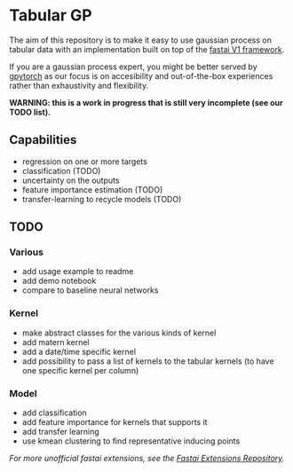 # Tabular GP

The aim of this repository is to make it easy to use gaussian process on tabular data with an implementation built on top of the [fastai V1 framework](https://docs.fast.ai/).

If you are a gaussian process expert, you might be better served by [gpytorch](https://gpytorch.ai/) as our focus is on accesibility and out-of-the-box experiences rather than exhaustivity and flexibility.

**WARNING: this is a work in progress that is still very incomplete (see our TODO list).**

## Capabilities

- regression on one or more targets
- classification (TODO)
- uncertainty on the outputs
- feature importance estimation (TODO)
- transfer-learning to recycle models (TODO)

## TODO

### Various

- add usage example to readme
- add demo notebook
- compare to baseline neural networks

### Kernel

- make abstract classes for the various kinds of kernel
- add matern kernel
- add a date/time specific kernel
- add possibility to pass a list of kernels to the tabular kernels (to have one specific kernel per column)

### Model

- add classification
- add feature importance for kernels that supports it
- add transfer learning
- use kmean clustering to find representative inducing points

*For more unofficial fastai extensions, see the [Fastai Extensions Repository](https://github.com/nestordemeure/fastai-extensions-repository).*